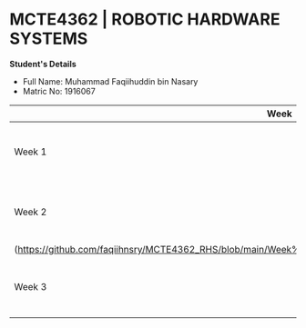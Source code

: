 # MCTE4362 | ROBOTIC HARDWARE SYSTEMS

**Student's Details** <br />
* Full Name: Muhammad Faqiihuddin bin Nasary <br />
* Matric No: 1916067 <br />

| Week | Date| Description |
| --- | --- | --- |
| Week 1  | 6th March - 12th March | [Remotely Operated Vehicles(ROV)](https://github.com/faqiihnsry/MCTE4362_RHS/blob/main/Week%201/Remoted%20Operated%20Vehicles%20(ROV).pdf)|
| Week 2  | 13th March - 19th March | [Unmanned Aerial Vehicle (UAV)]
(https://github.com/faqiihnsry/MCTE4362_RHS/blob/main/Week%201/Remoted%20Operated%20Vehicles%20(ROV).pdf)|
| Week 3  | 20th March - 26th March | N/A |

